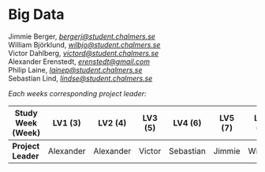 # Big Data

Jimmie Berger, *bergerj@student.chalmers.se*  
William Björklund, *wilbjo@student.chalmers.se*  
Victor Dahlberg, *victord@student.chalmers.se*  
Alexander Erenstedt, *erenstedt@gmail.com*  
Philip Laine, *lainep@student.chalmers.se*  
Sebastian Lind, *lindse@student.chalmers.se*


_Each weeks corresponding project leader:_

| Study Week (Week) | LV1 (3) | LV2 (4) | LV3 (5) | LV4 (6) | LV5 (7) | LV6 (8) | LV7 (9) | LV8 (10) |
| --- | --- | --- | --- | --- | --- | --- | --- | --- |
| __Project Leader__ | Alexander | Alexander | Victor | Sebastian | Jimmie | William | Philip | Victor |

